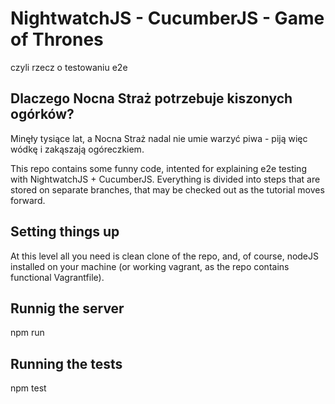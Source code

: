 # NightwatchJS - CucumberJS - Game of Thrones
czyli rzecz o testowaniu e2e

## Dlaczego Nocna Straż potrzebuje kiszonych ogórków?
Minęły tysiące lat, a Nocna Straż nadal nie umie warzyć piwa - piją więc wódkę i zakąszają ogóreczkiem.

This repo contains some funny code, intented for explaining e2e testing with NightwatchJS + CucumberJS. Everything is divided into steps that are stored on separate branches, that may be checked out as the tutorial moves forward.

## Setting things up
At this level all you need is clean clone of the repo, and, of course, nodeJS installed on your machine (or working vagrant, as the repo contains functional Vagrantfile).

## Runnig the server
npm run

## Running the tests
npm test